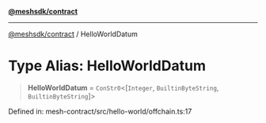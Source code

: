 [**@meshsdk/contract**](../README.md)

***

[@meshsdk/contract](../globals.md) / HelloWorldDatum

# Type Alias: HelloWorldDatum

> **HelloWorldDatum** = `ConStr0`\<\[`Integer`, `BuiltinByteString`, `BuiltinByteString`\]\>

Defined in: mesh-contract/src/hello-world/offchain.ts:17
